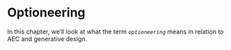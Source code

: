# Optioneering

In this chapter, we’ll look at what the term _`optioneering`_ means in relation to AEC and generative design.

